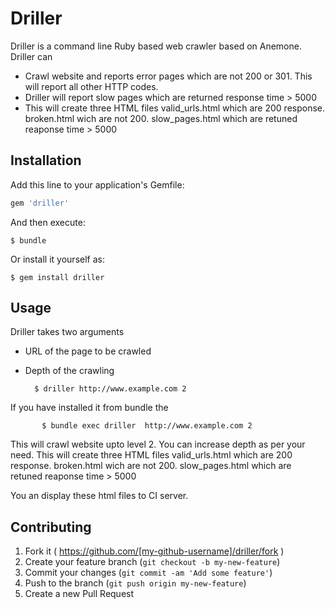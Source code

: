 # Driller

Driller is a command line Ruby based web crawler based on Anemone. Driller can  

* Crawl website and reports error pages which are not 200 or 301. This will report all other HTTP codes.
* Driller will report slow pages which are returned response time > 5000
* This will create three HTML files valid_urls.html which are 200 response. broken.html wich are not 200. slow_pages.html which are retuned reaponse time > 5000



## Installation

Add this line to your application's Gemfile:

```ruby
gem 'driller'
```

And then execute:

    $ bundle

Or install it yourself as:

    $ gem install driller

## Usage

  Driller takes two arguments

  * URL of the page to be crawled
  * Depth of the crawling


          $ driller http://www.example.com 2

  If you have installed it from bundle the

           $ bundle exec driller  http://www.example.com 2


 This will crawl website upto level 2. You can increase depth as per your need. This will create three HTML files valid_urls.html which are 200 response. broken.html wich are not 200. slow_pages.html which are retuned reaponse time > 5000

 You an display these html files to CI server.

## Contributing

1. Fork it ( https://github.com/[my-github-username]/driller/fork )
2. Create your feature branch (`git checkout -b my-new-feature`)
3. Commit your changes (`git commit -am 'Add some feature'`)
4. Push to the branch (`git push origin my-new-feature`)
5. Create a new Pull Request
